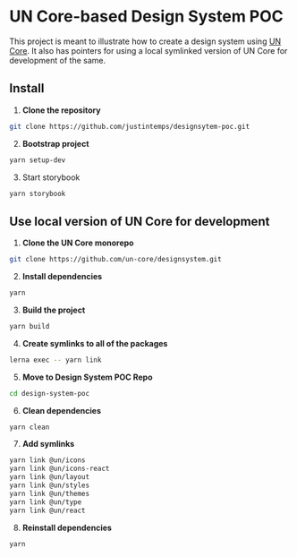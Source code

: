 # UN Core-based Design System POC

This project is meant to illustrate how to create a design system using [UN Core](https://github.com/un-core/designsystem). It also has pointers for using a local symlinked version of UN Core for development of the same.

## Install

1. **Clone the repository**

```bash
git clone https://github.com/justintemps/designsytem-poc.git
```

2. **Bootstrap project**

```bash
yarn setup-dev
```

3. Start storybook

```bash
yarn storybook
```

## Use local version of UN Core for development

1. **Clone the UN Core monorepo**

```bash
git clone https://github.com/un-core/designsystem.git
```

2. **Install dependencies**

```bash
yarn
```

3. **Build the project**

```bash
yarn build
```

4. **Create symlinks to all of the packages**

```bash
lerna exec -- yarn link
```

5. **Move to Design System POC Repo**

```bash
cd design-system-poc
```

6. **Clean dependencies**

```bash
yarn clean
```

7. **Add symlinks**

```bash
yarn link @un/icons
yarn link @un/icons-react
yarn link @un/layout
yarn link @un/styles
yarn link @un/themes
yarn link @un/type
yarn link @un/react
```

8. **Reinstall dependencies**

```bash
yarn
```
